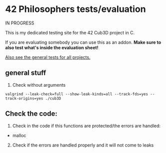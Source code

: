 # 42 Philosophers tests/evaluation

IN PROGRESS

This is my dedicated testing site for the 42 Cub3D project in C.

If you are evaluating somebody you can use this as an addon. __Make sure to also test what's inside the evaluation sheet!__

[Also see the general tests for all projects.](https://github.com/poechlauerbe/42_tests)

## general stuff

1. Check without arguments
```
valgrind --leak-check=full --show-leak-kinds=all --track-fds=yes --track-origins=yes ./cub3D
```


## Check the code:

1. Check in the code if this functions are protected/the errors are handled:
- malloc

2. Check if the errors are handled properly and it will not come to leaks
